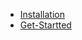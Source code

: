 * [Installation](https://github.com/thulab/tsfile/wiki/Installation_0.3.0)
* [Get-Startted](https://github.com/thulab/tsfile/wiki/Get-Started_0.3.0)
